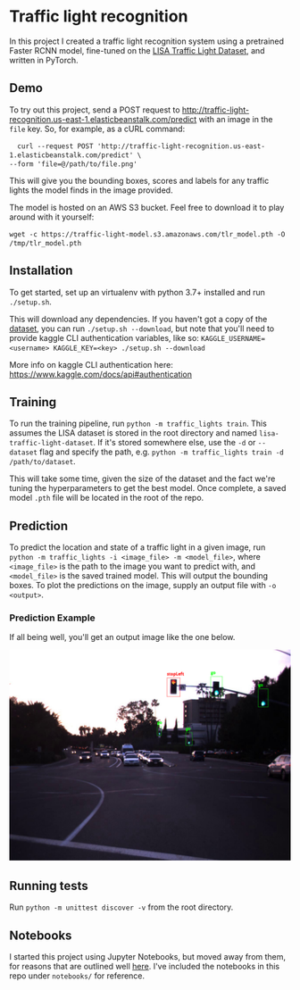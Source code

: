 # Traffic light recognition

In this project I created a traffic light recognition system using a pretrained Faster RCNN model, fine-tuned on the [LISA Traffic Light Dataset](https://www.kaggle.com/mbornoe/lisa-traffic-light-dataset), and written in PyTorch.

## Demo
To try out this project, send a POST request to 
http://traffic-light-recognition.us-east-1.elasticbeanstalk.com/predict with an image in the `file` key.
So, for example, as a cURL command:
```
  curl --request POST 'http://traffic-light-recognition.us-east-1.elasticbeanstalk.com/predict' \
--form 'file=@/path/to/file.png'
```

This will give you the bounding boxes, scores and labels for any traffic lights the model finds in the image provided.

The model is hosted on an AWS S3 bucket. Feel free to download it to play around with it yourself:
```
wget -c https://traffic-light-model.s3.amazonaws.com/tlr_model.pth -O /tmp/tlr_model.pth
```

## Installation 
To get started, set up an virtualenv with python 3.7+ installed and run `./setup.sh`.

This will download any dependencies. If you haven't got a copy of the [dataset](https://www.kaggle.com/mbornoe/lisa-traffic-light-dataset), you can run `./setup.sh --download`, but note that you'll need to provide kaggle CLI authentication variables, like so:
`KAGGLE_USERNAME=<username> KAGGLE_KEY=<key> ./setup.sh --download`

More info on kaggle CLI authentication here: https://www.kaggle.com/docs/api#authentication

## Training
To run the training pipeline, run `python -m traffic_lights train`. This assumes the LISA dataset is stored in the root directory and named `lisa-traffic-light-dataset`. If it's stored somewhere else, use the `-d` or `--dataset` flag and specify the path, e.g. `python -m traffic_lights train -d /path/to/dataset`.

This will take some time, given the size of the dataset and the fact we're tuning the hyperparameters to get the best model. Once complete, a saved model `.pth` file will be located in the root of the repo.

## Prediction
To predict the location and state of a traffic light in a given image, run `python -m traffic_lights -i <image_file> -m <model_file>`, where `<image_file>` is the path to the image you want to predict with, and `<model_file>` is the saved trained model. This will output the bounding boxes. To plot the predictions on the image, supply an output file with `-o <output>`.

### Prediction Example
If all being well, you'll get an output image like the one below.

![example_traffic_light_detection_image](detection.png)
## Running tests
Run `python -m unittest discover -v` from the root directory.

## Notebooks
I started this project using Jupyter Notebooks, but moved away from them, for reasons that are outlined well [here](https://www.youtube.com/watch?v=7jiPeIFXb6U). I've included the notebooks in this repo under `notebooks/` for reference.

